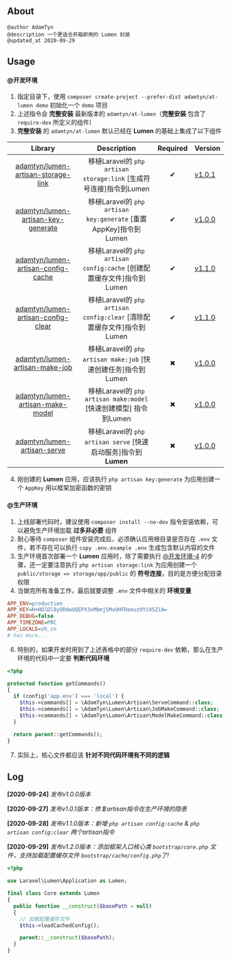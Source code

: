 ## About

```text
@author AdamTyn
@description 一个更适合开箱即用的 Lumen 封装
@updated_at 2020-09-29
```

## Usage

#### @开发环境
1. 指定目录下，使用 `composer create-project --prefer-dist adamtyn/at-lumen demo` 初始化一个 `demo` 项目
2. 上述指令会 **完整安装** 最新版本的 `adamtyn/at-lumen`（**完整安装** 包含了 `require-dev` 所定义的组件）
3. **完整安装**  的 `adamtyn/at-lumen` 默认已经在 **Lumen** 的基础上集成了以下组件

|                           Library                            |                         Description                          | Required | Version                                                   |
| :----------------------------------------------------------: | :----------------------------------------------------------: | :------: | --------------------------------------------------------- |
| [adamtyn/lumen-artisan-storage-link](https://github.com/AdamTyn/lumen-artisan-storage-link) | 移植Laravel的 `php artisan storage:link` [生成符号连接]指令到Lumen |    ✔     | [v1.0.1](https://github.com/AdamTyn/at-lumen/tree/v1.0.1) |
| [adamtyn/lumen-artisan-key-generate](https://github.com/AdamTyn/lumen-artisan-key-generate) | 移植Laravel的 `php artisan key:generate` [重置AppKey]指令到Lumen |    ✔     | [v1.0.0](https://github.com/AdamTyn/at-lumen/tree/v1.0.0) |
| [adamtyn/lumen-artisan-config-cache](https://github.com/AdamTyn/lumen-artisan-config-cache) | 移植Laravel的 `php artisan config:cache` [创建配置缓存文件]指令到Lumen |    ✔     | [v1.1.0](https://github.com/AdamTyn/at-lumen/tree/v1.1.0) |
| [adamtyn/lumen-artisan-config-clear](https://github.com/AdamTyn/lumen-artisan-config-clear) | 移植Laravel的 `php artisan config:clear` [清除配置缓存文件]指令到Lumen |    ✔     | [v1.1.0](https://github.com/AdamTyn/at-lumen/tree/v1.1.0) |
| [adamtyn/lumen-artisan-make-job](https://github.com/AdamTyn/lumen-artisan-make-job) | 移植Laravel的 `php artisan make:job` [快速创建任务]指令到Lumen |    ✖     | [v1.0.0](https://github.com/AdamTyn/at-lumen/tree/v1.0.0) |
| [adamtyn/lumen-artisan-make-model](https://github.com/AdamTyn/lumen-artisan-make-model) | 移植Laravel的 `php artisan make:model` [快速创建模型] 指令到Lumen |    ✖     | [v1.0.0](https://github.com/AdamTyn/at-lumen/tree/v1.0.0) |
| [adamtyn/lumen-artisan-serve](https://github.com/AdamTyn/lumen-artisan-artisan-serve) | 移植Laravel的 `php artisan serve` [快速启动服务]指令到**Lumen** |    ✖     | [v1.0.0](https://github.com/AdamTyn/at-lumen/tree/v1.0.0) |

4. 刚创建的 **Lumen** 应用，应该执行 `php artisan key:generate` 为应用创建一个 `AppKey` 用以框架加密函数的密钥

#### @生产环境

1. 上线部署代码时，建议使用 `composer install --no-dev` 指令安装依赖，可以避免生产环境加载 **过多非必要** 组件
2. 耐心等待 `composer` 组件安装完成后，必须确认应用根目录是否存在 `.env` 文件，若不存在可以执行 `copy .env.example .env` 生成包含默认内容的文件
3. 生产环境首次部署一个 **Lumen** 应用时，除了需要执行 [@开发环境-4](#) 的步骤，还一定要注意执行 `php artisan storage:link` 为应用创建一个 `public/storage => storage/app/public` 的 **符号连接**，目的是方便分配目录权限
4. 当做完所有准备工作，最后就要调整 `.env` 文件中相关的 **环境变量**

```ini
APP_ENV=production
APP_KEY=H+HOlDl8yODdwUQEPX3xMbmj5MvUHFDeeuz9Yi95ZiA=
APP_DEBUG=false
APP_TIMEZONE=PRC
APP_LOCALE=zh_cn
# has more...
```

6. 特别的，如果开发时用到了上述表格中的部分 `require-dev` 依赖，那么在生产环境的代码中一定要 **判断代码环境**

```php
<?php

protected function getCommands()
{
  if (config('app.env') === 'local') {
    $this->commands[] = \AdamTyn\Lumen\Artisan\ServeCommand::class;
    $this->commands[] = \AdamTyn\Lumen\Artisan\JobMakeCommand::class;
    $this->commands[] = \AdamTyn\Lumen\Artisan\ModelMakeCommand::class;
  }

  return parent::getCommands();
}
```

7. 实际上，核心文件都应该 **针对不同代码环境有不同的逻辑**


## Log

**[2020-09-24]** *发布v1.0.0版本*

**[2020-09-27]** *发布v1.0.1版本：修复artisan指令在生产环境的隐患*

**[2020-09-28]** *发布v1.1.0版本：新增 `php artisan config:cache` & `php artisan config:clear` 两个artisan指令*

**[2020-09-29]** *发布v1.2.0版本：添加框架入口核心类 `bootstrap/core.php` 文件，支持加载配置缓存文件 `bootstrap/cache/config.php`了!*

```php
<?php

use Laravel\Lumen\Application as Lumen;

final class Core extends Lumen
{
  public function __construct($basePath = null)
  {
    // 加载配置缓存文件
    $this->loadCachedConfig();

    parent::__construct($basePath);
  }
}
```

